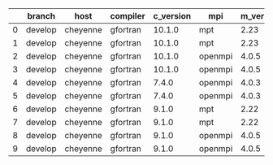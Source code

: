 |    | branch   | host     | compiler   | c_version   | mpi     | m_version   | o_g   | os    | build   |   u_pass |   u_fail |   s_pass |   s_fail |   e_pass |   e_fail |   nuopc_pass |   nuopc_fail | hash                                                                                                                        | modified            |
|----|----------|----------|------------|-------------|---------|-------------|-------|-------|---------|----------|----------|----------|----------|----------|----------|--------------|--------------|-----------------------------------------------------------------------------------------------------------------------------|---------------------|
|  0 | develop  | cheyenne | gfortran   | 10.1.0      | mpt     | 2.23        | O     | Linux | Pass    |     8926 |        0 |       49 |        0 |       80 |        0 |           50 |            0 | [artifacts](https://github.com/esmf-org/esmf-test-artifacts/tree/cheyenne/develop/cheyenne/gfortran/10.1.0/O/mpt/2.23)      | 02/18/2022_01:08:40 |
|  1 | develop  | cheyenne | gfortran   | 10.1.0      | mpt     | 2.23        | g     | Linux | Pass    |     8926 |        0 |       49 |        0 |       80 |        0 |           50 |            0 | [artifacts](https://github.com/esmf-org/esmf-test-artifacts/tree/cheyenne/develop/cheyenne/gfortran/10.1.0/g/mpt/2.23)      | 02/18/2022_01:08:40 |
|  2 | develop  | cheyenne | gfortran   | 10.1.0      | openmpi | 4.0.5       | O     | Linux | Pass    |     8926 |        0 |       49 |        0 |       80 |        0 |           50 |            0 | [artifacts](https://github.com/esmf-org/esmf-test-artifacts/tree/cheyenne/develop/cheyenne/gfortran/10.1.0/O/openmpi/4.0.5) | 02/18/2022_01:08:40 |
|  3 | develop  | cheyenne | gfortran   | 10.1.0      | openmpi | 4.0.5       | g     | Linux | Pass    |     8926 |        0 |       49 |        0 |       80 |        0 |           50 |            0 | [artifacts](https://github.com/esmf-org/esmf-test-artifacts/tree/cheyenne/develop/cheyenne/gfortran/10.1.0/g/openmpi/4.0.5) | 02/18/2022_01:08:40 |
|  4 | develop  | cheyenne | gfortran   | 7.4.0       | openmpi | 4.0.3       | O     | Linux | Pass    |     8926 |        0 |       49 |        0 |       80 |        0 |           50 |            0 | [artifacts](https://github.com/esmf-org/esmf-test-artifacts/tree/cheyenne/develop/cheyenne/gfortran/7.4.0/O/openmpi/4.0.3)  | 02/18/2022_01:08:40 |
|  5 | develop  | cheyenne | gfortran   | 7.4.0       | openmpi | 4.0.3       | g     | Linux | Pass    |     8926 |        0 |       49 |        0 |       80 |        0 |           50 |            0 | [artifacts](https://github.com/esmf-org/esmf-test-artifacts/tree/cheyenne/develop/cheyenne/gfortran/7.4.0/g/openmpi/4.0.3)  | 02/18/2022_01:08:40 |
|  6 | develop  | cheyenne | gfortran   | 9.1.0       | mpt     | 2.22        | O     | Linux | Pass    |     8926 |        0 |       49 |        0 |       80 |        0 |           50 |            0 | [artifacts](https://github.com/esmf-org/esmf-test-artifacts/tree/cheyenne/develop/cheyenne/gfortran/9.1.0/O/mpt/2.22)       | 02/18/2022_01:08:40 |
|  7 | develop  | cheyenne | gfortran   | 9.1.0       | mpt     | 2.22        | g     | Linux | Pass    |     8926 |        0 |       49 |        0 |       80 |        0 |           50 |            0 | [artifacts](https://github.com/esmf-org/esmf-test-artifacts/tree/cheyenne/develop/cheyenne/gfortran/9.1.0/g/mpt/2.22)       | 02/18/2022_01:08:40 |
|  8 | develop  | cheyenne | gfortran   | 9.1.0       | openmpi | 4.0.5       | O     | Linux | Pass    |     8926 |        0 |       49 |        0 |       80 |        0 |           50 |            0 | [artifacts](https://github.com/esmf-org/esmf-test-artifacts/tree/cheyenne/develop/cheyenne/gfortran/9.1.0/O/openmpi/4.0.5)  | 02/18/2022_01:08:40 |
|  9 | develop  | cheyenne | gfortran   | 9.1.0       | openmpi | 4.0.5       | g     | Linux | Pass    |     8926 |        0 |       49 |        0 |       80 |        0 |           50 |            0 | [artifacts](https://github.com/esmf-org/esmf-test-artifacts/tree/cheyenne/develop/cheyenne/gfortran/9.1.0/g/openmpi/4.0.5)  | 02/18/2022_01:08:40 |